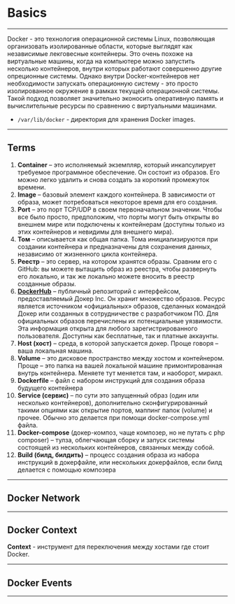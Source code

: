 # Basics
***
Docker - это технология операционной системы Linux, позволяющая организовать изолированные области, которые выглядят как независимые лекговесные контейнеры. Это очень похоже на виртуальные машины, когда на компьютере можно запустить несколько контейнеров, внутри которых работают совершенно другие опреционные системы. Однако внутри Docker-контейнеров нет необходимости запускать операционную систему - это просто изолированное окружение в рамках текущей операционной системы. Такой подход позволяет значительно эконосить оперативную память и вычислительные ресурсы по сравнению с виртуальными машинами.
- `/var/lib/docker` - директория для хранения Docker images.
***
## Terms
1. **Container** – это исполняемый экземпляр, который инкапсулирует требуемое программное обеспечение. Он состоит из образов. Его можно легко удалить и снова создать за короткий промежуток времени.
2. **Image** – базовый элемент каждого контейнера. В зависимости от образа, может потребоваться некоторое время для его создания.
3. **Port** – это порт TCP/UDP в своем первоначальном значении. Чтобы все было просто, предположим, что порты могут быть открыты во внешнем мире или подключены к контейнерам (доступны только из этих контейнеров и невидимы для внешнего мира).
4. **Том** – описывается как общая папка. Тома инициализируются при создании контейнера и предназначены для сохранения данных, независимо от жизненного цикла контейнера.
5. **Реестр** – это сервер, на котором хранятся образы. Сравним его с GitHub: вы можете вытащить образ из реестра, чтобы развернуть его локально, и так же локально можете вносить в реестр созданные образы.
6. **[DockerHub](https://hub.docker.com/explore/)** – публичный репозиторий с интерфейсом, предоставляемый Докер Inc. Он хранит множество образов. Ресурс является источником «официальных» образов, сделанных командой Докер или созданных в сотрудничестве с разработчиком ПО. Для официальных образов перечислены их потенциальные уязвимости. Эта информация открыта для любого зарегистрированного пользователя. Доступны как бесплатные, так и платные аккаунты.
7. **Host (хост)** – среда, в которой запускается докер. Проще говоря – ваша локальная машина.  
8. **Volume** – это дисковое пространство между хостом и контейнером. Проще – это папка на вашей локальной машине примонтированная внутрь контейнера. Меняете тут меняется там, и наоборот, миракл.  
9. **Dockerfile** – файл с набором инструкций для создания образа будущего контейнера 
10. **Service (сервис)** – по сути это запущенный образ (один или несколько контейнеров), дополнительно сконфигурированный такими опциями как открытие портов, маппинг папок (volume) и прочее. Обычно это делается при помощи docker-compose.yml файла.  
11. **Docker-compose** (докер-композ, чаще композер, но не путать с php composer) – тулза, облегчающая сборку и запуск системы состоящей из нескольких контейнеров, связанных между собой.  
12. **Build (билд, билдить)** – процесс создания образа из набора инструкций в докерфайле, или нескольких докерфайлов, если билд делается с помощью композера  
***
## Docker Network

***
## Docker Context
**Context** - инструмент для переключения между хостами где стоит Docker.
***
## Docker Events

***